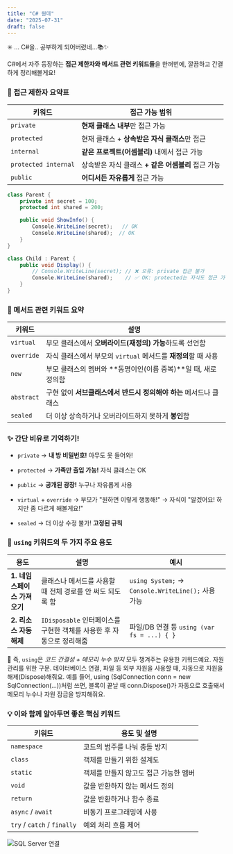 ```yaml
---
title: "C# 뭔데"
date: "2025-07-31"
draft: false
---
```


✳️ ...
C#을.. 공부하게 되어버렸네...📚✨

C#에서 자주 등장하는 **접근 제한자와 메서드 관련 키워드들**을 한꺼번에, 깔끔하고 간결하게 정리해볼게요!

### 🔐 접근 제한자 요약표

|키워드|접근 가능 범위|
|---|---|
|`private`|**현재 클래스 내부**만 접근 가능|
|`protected`|현재 클래스 + **상속받은 자식 클래스**만 접근|
|`internal`|**같은 프로젝트(어셈블리)** 내에서 접근 가능|
|`protected internal`|상속받은 자식 클래스 **+ 같은 어셈블리** 접근 가능|
|`public`|**어디서든 자유롭게** 접근 가능|

```csharp
class Parent {
    private int secret = 100;
    protected int shared = 200;

    public void ShowInfo() {
        Console.WriteLine(secret);   // OK
        Console.WriteLine(shared);  // OK
    }
}

class Child : Parent {
    public void Display() {
        // Console.WriteLine(secret); // ❌ 오류: private 접근 불가
        Console.WriteLine(shared);    // ✅ OK: protected는 자식도 접근 가능
    }
}
```

### 🔧 메서드 관련 키워드 요약

|키워드|설명|
|---|---|
|`virtual`|부모 클래스에서 **오버라이드(재정의) 가능**하도록 선언함|
|`override`|자식 클래스에서 부모의 `virtual` 메서드를 **재정의**할 때 사용|
|`new`|부모 클래스의 멤버와 **동명이인(이름 중복)**일 때, 새로 정의함|
|`abstract`|구현 없이 **서브클래스에서 반드시 정의해야 하는** 메서드나 클래스|
|`sealed`|더 이상 상속하거나 오버라이드하지 못하게 **봉인**함|

### ✨ 간단 비유로 기억하기!

- `private` → **내 방 비밀번호!** 아무도 못 들어와!
    
- `protected` → **가족만 출입 가능!** 자식 클래스는 OK
    
- `public` → **공개된 광장!** 누구나 자유롭게 사용
    
- `virtual` + `override` → 부모가 "원하면 이렇게 행동해!" → 자식이 "알겠어요! 하지만 좀 다르게 해볼게요!"
    
- `sealed` → 더 이상 수정 불가! **고정된 규칙**


### 🔑 `using` 키워드의 두 가지 주요 용도

|용도|설명|예시|
|---|---|---|
|**1. 네임스페이스 가져오기**|클래스나 메서드를 사용할 때 전체 경로를 안 써도 되도록 함|`using System;` → `Console.WriteLine();` 사용 가능|
|**2. 리소스 자동 해제**|`IDisposable` 인터페이스를 구현한 객체를 사용한 후 자동으로 정리해줌|파일/DB 연결 등 `using (var fs = ...) { }`|

📌 즉, `using`은 _코드 간결성 + 메모리 누수 방지_ 모두 챙겨주는 유용한 키워드예요. 자원 관리를 위한 구문.
데이터베이스 연결, 파일 등 외부 자원을 사용할 때, 자동으로 자원을 해제(Dispose)해줘요.
예를 들어, using (SqlConnection conn = new SqlConnection(...))처럼 쓰면, 블록이 끝날 때 conn.Dispose()가 자동으로 호출돼서 메모리 누수나 자원 잠금을 방지해줘요.

### 💡 이와 함께 알아두면 좋은 핵심 키워드

|키워드|용도 및 설명|
|---|---|
|`namespace`|코드의 범주를 나눠 충돌 방지|
|`class`|객체를 만들기 위한 설계도|
|`static`|객체를 만들지 않고도 접근 가능한 멤버|
|`void`|값을 반환하지 않는 메서드 정의|
|`return`|값을 반환하거나 함수 종료|
|`async` / `await`|비동기 프로그래밍에 사용|
|`try` / `catch` / `finally`|예외 처리 흐름 제어|

<!-- 기본 이미지 삽입 -->
<!-- 방법 1: 절대 경로 사용 -->
![SQL Server 연결](/images/sql-connection-example.png)